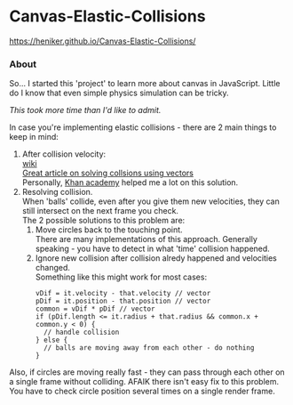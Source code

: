 # Canvas-Elastic-Collisions
https://heniker.github.io/Canvas-Elastic-Collisions/

### About
So... I started this 'project' to learn more about canvas in JavaScript. Little do I know that even simple physics simulation can be tricky.

*This took more time than I'd like to admit.*

In case you're implementing elastic collisions - there are 2 main things to keep in mind:
1. After collision velocity: <br>
  [wiki](https://en.wikipedia.org/wiki/Elastic_collision) <br>
  [Great article on solving collsions using vectors](http://www.vobarian.com/collisions/) <br>
  Personally, [Khan academy](https://www.khanacademy.org/) helped me a lot on this solution.
2. Resolving collision. <br>
  When 'balls' collide, even after you give them new velocities, they can still intersect on the next frame you check. <br>
  The 2 possible solutions to this problem are:
   1. Move circles back to the touching point. <br>
      There are many implementations of this approach. Generally speaking - you have to detect in what 'time' collision happened.
   2. Ignore new collision after collision alredy happened and velocities changed. <br>
      Something like this might work for most cases:
      ```
      vDif = it.velocity - that.velocity // vector
      pDif = it.position - that.position // vector
      common = vDif * pDif // vector
      if (pDif.length <= it.radius + that.radius && common.x + common.y < 0) {
        // handle collision
      } else {
        // balls are moving away from each other - do nothing
      }
      ```

Also, if circles are moving really fast - they can pass through each other on a single frame without colliding.
AFAIK there isn't easy fix to this problem. You have to check circle position several times on a single render frame.